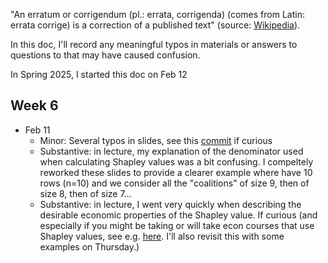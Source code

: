 "An erratum or corrigendum (pl.: errata, corrigenda) (comes from Latin: errata corrige) is a correction of a published text" (source: [Wikipedia](https://en.wikipedia.org/wiki/Erratum)).

In this doc, I'll record any meaningful typos in materials or answers to questions to that may have caused confusion.

In Spring 2025, I started this doc on Feb 12


## Week 6

- Feb 11
  - Minor: Several typos in slides, see this [commit](https://github.com/nickmvincent/cmpt419_spring2025/commit/ff0bf6be48f78ccd355aacf92a53738f38cb506c) if curious
  - Substantive: in lecture, my explanation of the denominator used when calculating Shapley values was a bit confusing. I compeltely reworked these slides to provide a clearer example where have 10 rows (n=10) and we consider all the "coalitions" of size 9, then of size 8, then of size 7...
  - Substantive: in lecture, I went very quickly when describing the desirable economic properties of the Shapley value. If curious (and especially if you might be taking or will take econ courses that use Shapley values, see e.g. [here](https://en.wikipedia.org/wiki/Shapley_value). I'll also revisit this with some examples on Thursday.)